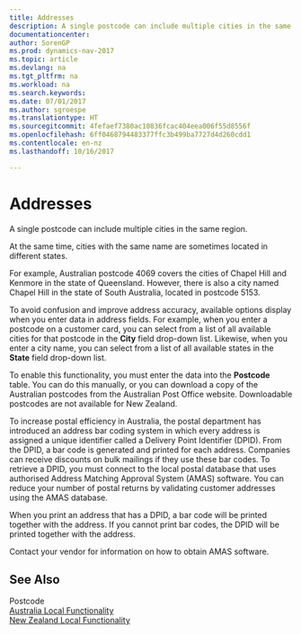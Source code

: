 ```yaml
---
title: Addresses
description: A single postcode can include multiple cities in the same region.
documentationcenter: 
author: SorenGP
ms.prod: dynamics-nav-2017
ms.topic: article
ms.devlang: na
ms.tgt_pltfrm: na
ms.workload: na
ms.search.keywords: 
ms.date: 07/01/2017
ms.author: sgroespe
ms.translationtype: HT
ms.sourcegitcommit: 4fefaef7380ac10836fcac404eea006f55d8556f
ms.openlocfilehash: 6ff0468794483377ffc3b499ba7727d4d260cdd1
ms.contentlocale: en-nz
ms.lasthandoff: 10/16/2017

---
```

# <a name="addresses"></a>Addresses
A single postcode can include multiple cities in the same region.  
  
 At the same time, cities with the same name are sometimes located in different states.  
  
 For example, Australian postcode 4069 covers the cities of Chapel Hill and Kenmore in the state of Queensland. However, there is also a city named Chapel Hill in the state of South Australia, located in postcode 5153.  
  
 To avoid confusion and improve address accuracy, available options display when you enter data in address fields. For example, when you enter a postcode on a customer card, you can select from a list of all available cities for that postcode in the **City** field drop-down list. Likewise, when you enter a city name, you can select from a list of all available states in the **State** field drop-down list.  
  
 To enable this functionality, you must enter the data into the **Postcode** table. You can do this manually, or you can download a copy of the Australian postcodes from the Australian Post Office website. Downloadable postcodes are not available for New Zealand.  
  
 To increase postal efficiency in Australia, the postal department has introduced an address bar coding system in which every address is assigned a unique identifier called a Delivery Point Identifier (DPID). From the DPID, a bar code is generated and printed for each address. Companies can receive discounts on bulk mailings if they use these bar codes. To retrieve a DPID, you must connect to the local postal database that uses authorised Address Matching Approval System (AMAS) software. You can reduce your number of postal returns by validating customer addresses using the AMAS database.  
  
 When you print an address that has a DPID, a bar code will be printed together with the address. If you cannot print bar codes, the DPID will be printed together with the address.  
  
 Contact your vendor for information on how to obtain AMAS software.  
  
## <a name="see-also"></a>See Also  
 Postcode   
 [Australia Local Functionality](../Australia/australia-local-functionality.md)   
 [New Zealand Local Functionality](new-zealand-local-functionality.md)
